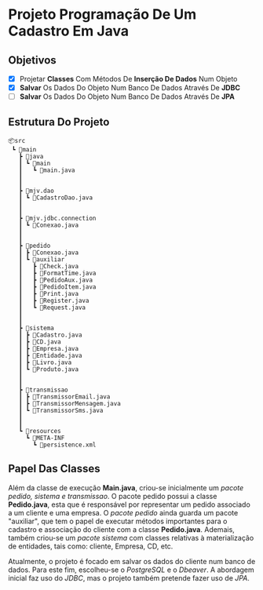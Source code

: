 # Projeto Programação De Um Cadastro Em Java

## Objetivos
- [x] Projetar **Classes** Com Métodos De **Inserção De Dados** Num Objeto
- [x] **Salvar** Os Dados Do Objeto Num Banco De Dados Através De **JDBC**
- [ ] **Salvar** Os Dados Do Objeto Num Banco De Dados Através De **JPA**

## Estrutura Do Projeto
```
📦src
 ┗ 📂main
   ┣ 📂java
   ┃ ┗ 📂main
   ┃   ┗ 📜main.java
   ┃
   ┃
   ┣ 📂mjv.dao
   ┃ ┗ 📜CadastroDao.java
   ┃
   ┃
   ┣ 📂mjv.jdbc.connection
   ┃ ┗ 📜Conexao.java
   ┃
   ┃
   ┣ 📂pedido
   ┃ ┣ 📜Conexao.java  
   ┃ ┗ 📂auxiliar
   ┃   ┣ 📜Check.java
   ┃   ┣ 📜FormatTime.java
   ┃   ┣ 📜PedidoAux.java
   ┃   ┣ 📜PedidoItem.java
   ┃   ┣ 📜Print.java
   ┃   ┣ 📜Register.java
   ┃   ┗ 📜Request.java
   ┃
   ┃
   ┣ 📂sistema
   ┃ ┣ 📜Cadastro.java
   ┃ ┣ 📜CD.java
   ┃ ┣ 📜Empresa.java
   ┃ ┣ 📜Entidade.java
   ┃ ┣ 📜Livro.java
   ┃ ┗ 📜Produto.java
   ┃
   ┃
   ┣ 📂transmissao
   ┃ ┣ 📜TransmissorEmail.java
   ┃ ┣ 📜TransmissorMensagem.java
   ┃ ┗ 📜TransmissorSms.java
   ┃
   ┃
   ┗ 📂resources
     ┗ 📂META-INF
       ┗ 📜persistence.xml
```
## Papel Das Classes
Além da classe de execução **Main.java**, criou-se inicialmente um *pacote pedido, sistema e transmissao*. O pacote pedido possui a classe **Pedido.java**, esta que é responsável por representar um pedido associado a um cliente e uma empresa. O *pacote pedido* ainda guarda um pacote "auxiliar", que tem o papel de executar métodos importantes para o cadastro e associação do cliente com a classe **Pedido.java**. Ademais, também criou-se um *pacote sistema* com classes relativas à materialização de entidades, tais como: cliente, Empresa, CD, etc.

Atualmente, o projeto é focado em salvar os dados do cliente num banco de dados. Para este fim, escolheu-se o *PostgreSQL* e o *Dbeaver*. A abordagem inicial faz uso do *JDBC*, mas o projeto também pretende fazer uso de *JPA*.
